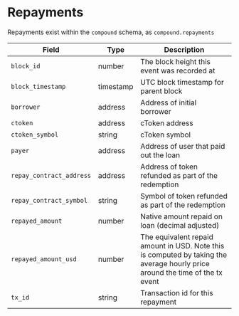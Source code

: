 # Repayments



Repayments exist within the `compound` schema, as `compound.repayments`

| Field                    | Type      | Description                                                                                                                   |
| ------------------------ | --------- | ----------------------------------------------------------------------------------------------------------------------------- |
| `block_id`               | number    | The block height this event was recorded at                                                                                   |
| `block_timestamp`        | timestamp | UTC block timestamp for parent block                                                                                          |
| `borrower`               | address   | Address of initial borrower                                                                                                   |
| `ctoken`                 | address   | cToken address                                                                                                                |
| `ctoken_symbol`          | string    | cToken symbol                                                                                                                 |
| `payer`                  | address   | Address of user that paid out the loan                                                                                        |
| `repay_contract_address` | address   | Address of token refunded as part of the redemption                                                                           |
| `repay_contract_symbol`  | string    | Symbol of token refunded as part of the redemption                                                                            |
| `repayed_amount`         | number    | Native amount repaid on loan  (decimal adjusted)                                                                              |
| `repayed_amount_usd`     | number    | The equivalent repaid amount in USD. Note this is computed by taking the average hourly price around the time of the tx event |
| `tx_id`                  | string    | Transaction id for this repayment                                                                                             |
